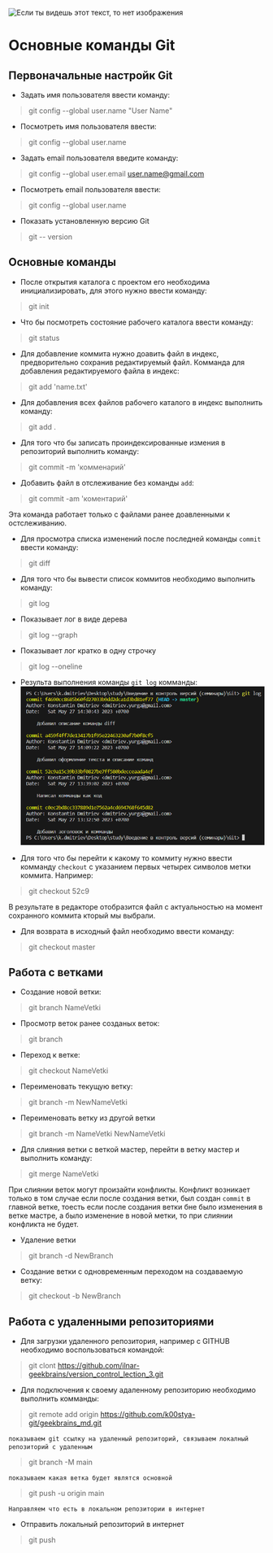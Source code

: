 ![Если ты видешь этот текст, то нет изображения](https://begeton.com/files/users-companies/120/4/5/r62PQbTN1BxEEmQmDpkwP4qeYFDVKv5o.jpeg "Скрин после команды log")

# Основные команды Git #
## Первоначальные настройк Git ##
* Задать имя пользователя ввести команду:
>git config --global user.name "User Name"

* Посмотреть имя пользователя ввести:
>git config --global user.name  

* Задать email пользователя введите команду:
>git config --global user.email user.name@gmail.com  

* Посмотреть email пользователя ввести:
>git config --global user.name

* Показать установленную версию Git
>git -- version

## Основные команды ##
* После открытия каталога с проектом его необходима инициализировать, для этого нужно ввести команду:
>git init  

* Что бы посмотреть состояние рабочего каталога ввести команду:
>git status  

* Для добавление коммита нужно доавить файл в индекс, предворительно сохранив редактируемый файл. Комманда для добавления редактируемого файла в индекс:
>git add 'name.txt' 

* Для добавления всех файлов рабочего каталого в индекс выполнить команду:
>git add . 

* Для того что бы записать проиндексированные измения в репозиторий выполнить команду:
>git commit -m 'комменарий'  

* Добавить файл в отслеживание без команды `add`:
>git commit -am 'коментарий'

Эта команда работает только с файлами ранее доавленными к остслеживанию.

* Для просмотра списка изменений после последней команды `commit` ввести команду:
>git diff

* Для того что бы вывести список коммитов необходимо выполнить команду:
>git log

* Показывает лог в виде дерева
>git log --graph

* Показывает лог кратко в одну строчку
>git log --oneline

* Результа выполнения команды `git log` комманды:
![Если ты видешь этот текст, то нет изображения](scr1.bmp "Скрин после команды log")

* Для того что бы перейти к какому то коммиту нужно ввести комманду `checkout` с указанием первых четырех символов метки коммита. Например:
>git checkout 52c9

В результате в редакторе отобразится файл с актуальностью на момент сохранного коммита кторый мы выбрали.

* Для возврата в исходный файл необходимо ввести команду:
>git checkout master

## Работа с ветками
* Создание новой ветки:
>git branch NameVetki

* Просмотр веток ранее созданых веток:
>git branch

* Переход к ветке:
>git checkout NameVetki

* Переименовать текущую ветку:
>git branch -m NewNameVetki

* Переименовать ветку из другой ветки
>git branch -m NameVetki NewNameVetki

* Для слияния ветки с веткой мастер, перейти в ветку мастер и выполнить команду:
>git merge NameVetki

При слиянии веток могут произайти конфликты. Конфликт возникает только в том случае если после создания ветки, был создан `commit` в главной ветке, тоесть если после создания ветки бне было изменения в ветке мастре, а было изменение в новой метки, то при слиянии конфликта не будет.

* Удаление ветки
>git branch -d NewBranch

* Создание ветки с одновременным переходом на создаваемую ветку:
> git checkout -b NewBranch

## Работа с удаленными репозиториями
* Для загрузки удаленного репозитория, например с GITHUB необходимо воспользоваться командой:
>git clont https://github.com/ilnar-geekbrains/version_control_lection_3.git

* Для подключения к своему адаленному репозиторию необходимо выполнить комманды:
>git remote add origin https://github.com/k00stya-git/geekbrains_md.git  

    показываем git ссылку на удаленный репозиторий, связываем локалный репозиторий с удаленным  

>git branch -M main  

    показываем какая ветка будет являтся основной  

>git push -u origin main  

    Направляем что есть в локальном репозитории в интернет

* Отправить локальный репозиторий в интернет
>git push

